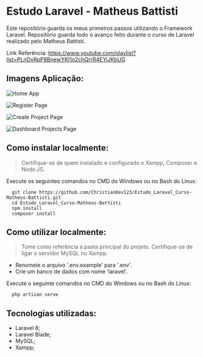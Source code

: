 # Estudo Laravel - Matheus Battisti

Este repositório guarda os meus primeiros passos utilizando o Framework Laravel. Repositório guarda todo o avanço feito durante o curso de Laravel realizado pelo Matheus Battisti.

Link Referência: <https://www.youtube.com/playlist?list=PLnDvRpP8BnewYKI1n2chQrrR4EYiJKbUG> 

## Imagens Aplicação:

![Home App](https://github.com/ChristianDev123/Estudo_Laravel_Curso-Matheus-Battisti/blob/main/Laravel%20Images/Homepage.png)

![Register Page](https://github.com/ChristianDev123/Estudo_Laravel_Curso-Matheus-Battisti/blob/main/Laravel%20Images/Registerpage.png)

![Create Project Page](https://github.com/ChristianDev123/Estudo_Laravel_Curso-Matheus-Battisti/blob/main/Laravel%20Images/Create%20Project.png)

![Dashboard Projects Page](https://github.com/ChristianDev123/Estudo_Laravel_Curso-Matheus-Battisti/blob/main/Laravel%20Images/Dashboardpage.png)

## Como instalar localmente:

> Certifique-se de quem instalado e configurado o Xampp, Composer e Node.JS.

Execute os seguintes comandos no CMD do Windows ou no Bash do Linux:

```CMD
  git clone https://github.com/ChristianDev123/Estudo_Laravel_Curso-Matheus-Battisti.git
  cd Estudo_Laravel_Curso-Matheus-Battisti
  npm install
  composer install
```

## Como utilizar localmente:

  > Tome como referência a pasta principal do projeto.
  > Certifique-se de ligar o servidor MySQL no Xampp.

  - Renomeie o arquivo '.env.example' para '.env'.
  - Crie um banco de dados com nome 'laravel'.

  Execute o seguinte comandos no CMD do Windows ou no Bash do Linux:

  ```CMD
    php artisan serve
  ```

## Tecnologias utilizadas:

- Laravel 8;
- Laravel Blade;
- MySQL;
- Xampp;
